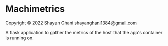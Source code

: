 # Machimetrics

Copyright © 2022 Shayan Ghani shayanghani1384@gmail.com

A flask application to gather the metrics of the host that the app's container is running on.




